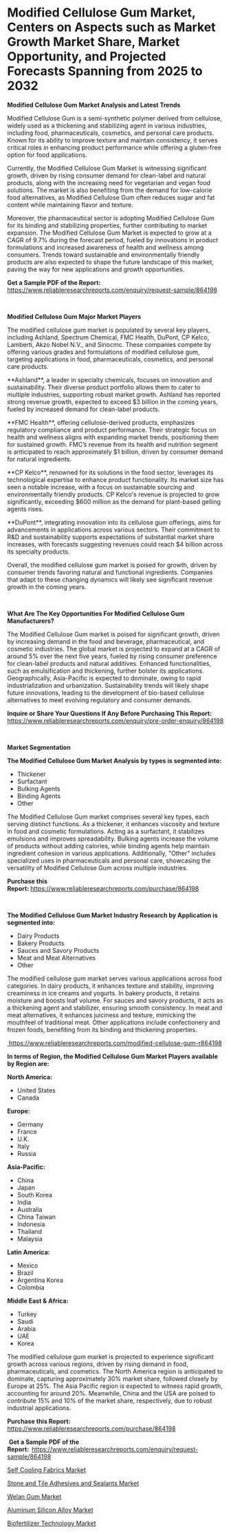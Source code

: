 <p><h1>Modified Cellulose Gum Market, Centers on Aspects such as Market Growth Market Share, Market Opportunity, and Projected Forecasts Spanning from 2025 to 2032</h1></p><p><strong>Modified Cellulose Gum Market Analysis and Latest Trends</strong></p>
<p><p>Modified Cellulose Gum is a semi-synthetic polymer derived from cellulose, widely used as a thickening and stabilizing agent in various industries, including food, pharmaceuticals, cosmetics, and personal care products. Known for its ability to improve texture and maintain consistency, it serves critical roles in enhancing product performance while offering a gluten-free option for food applications.</p><p>Currently, the Modified Cellulose Gum Market is witnessing significant growth, driven by rising consumer demand for clean-label and natural products, along with the increasing need for vegetarian and vegan food solutions. The market is also benefiting from the demand for low-calorie food alternatives, as Modified Cellulose Gum often reduces sugar and fat content while maintaining flavor and texture.</p><p>Moreover, the pharmaceutical sector is adopting Modified Cellulose Gum for its binding and stabilizing properties, further contributing to market expansion. The Modified Cellulose Gum Market is expected to grow at a CAGR of 9.7% during the forecast period, fueled by innovations in product formulations and increased awareness of health and wellness among consumers. Trends toward sustainable and environmentally friendly products are also expected to shape the future landscape of this market, paving the way for new applications and growth opportunities.</p></p>
<p><strong>Get a Sample PDF of the Report:&nbsp;</strong> <a href="https://www.reliableresearchreports.com/enquiry/request-sample/864198?utm_campaign=31&utm_medium=2&utm_source=Github&utm_content=ia&utm_term=01042025&utm_id=modified-cellulose-gum">https://www.reliableresearchreports.com/enquiry/request-sample/864198</a></p>
<p>&nbsp;</p>
<p><strong>Modified Cellulose Gum Major Market Players</strong></p>
<p><p>The modified cellulose gum market is populated by several key players, including Ashland, Spectrum Chemical, FMC Health, DuPont, CP Kelco, Lamberti, Akzo Nobel N.V., and Sinocmc. These companies compete by offering various grades and formulations of modified cellulose gum, targeting applications in food, pharmaceuticals, cosmetics, and personal care products.</p><p>**Ashland**, a leader in specialty chemicals, focuses on innovation and sustainability. Their diverse product portfolio allows them to cater to multiple industries, supporting robust market growth. Ashland has reported strong revenue growth, expected to exceed $3 billion in the coming years, fueled by increased demand for clean-label products.</p><p>**FMC Health**, offering cellulose-derived products, emphasizes regulatory compliance and product performance. Their strategic focus on health and wellness aligns with expanding market trends, positioning them for sustained growth. FMC’s revenue from its health and nutrition segment is anticipated to reach approximately $1 billion, driven by consumer demand for natural ingredients.</p><p>**CP Kelco**, renowned for its solutions in the food sector, leverages its technological expertise to enhance product functionality. Its market size has seen a notable increase, with a focus on sustainable sourcing and environmentally friendly products. CP Kelco's revenue is projected to grow significantly, exceeding $600 million as the demand for plant-based gelling agents rises.</p><p>**DuPont**, integrating innovation into its cellulose gum offerings, aims for advancements in applications across various sectors. Their commitment to R&D and sustainability supports expectations of substantial market share increases, with forecasts suggesting revenues could reach $4 billion across its specialty products.</p><p>Overall, the modified cellulose gum market is poised for growth, driven by consumer trends favoring natural and functional ingredients. Companies that adapt to these changing dynamics will likely see significant revenue growth in the coming years.</p></p>
<p>&nbsp;</p>
<p><strong>What Are The Key Opportunities For Modified Cellulose Gum Manufacturers?</strong></p>
<p><p>The Modified Cellulose Gum market is poised for significant growth, driven by increasing demand in the food and beverage, pharmaceutical, and cosmetic industries. The global market is projected to expand at a CAGR of around 5% over the next five years, fueled by rising consumer preference for clean-label products and natural additives. Enhanced functionalities, such as emulsification and thickening, further bolster its applications. Geographically, Asia-Pacific is expected to dominate, owing to rapid industrialization and urbanization. Sustainability trends will likely shape future innovations, leading to the development of bio-based cellulose alternatives to meet evolving regulatory and consumer demands.</p></p>
<p><strong>Inquire or Share Your Questions If Any Before Purchasing This Report:</strong> <a href="https://www.reliableresearchreports.com/enquiry/pre-order-enquiry/864198?utm_campaign=31&utm_medium=2&utm_source=Github&utm_content=ia&utm_term=01042025&utm_id=modified-cellulose-gum">https://www.reliableresearchreports.com/enquiry/pre-order-enquiry/864198</a></p>
<p>&nbsp;</p>
<p><strong>Market Segmentation</strong></p>
<p><strong>The Modified Cellulose Gum Market Analysis by types is segmented into:</strong></p>
<p><ul><li>Thickener</li><li>Surfactant</li><li>Bulking Agents</li><li>Binding Agents</li><li>Other</li></ul></p>
<p><p>The Modified Cellulose Gum market comprises several key types, each serving distinct functions. As a thickener, it enhances viscosity and texture in food and cosmetic formulations. Acting as a surfactant, it stabilizes emulsions and improves spreadability. Bulking agents increase the volume of products without adding calories, while binding agents help maintain ingredient cohesion in various applications. Additionally, "Other" includes specialized uses in pharmaceuticals and personal care, showcasing the versatility of Modified Cellulose Gum across multiple industries.</p></p>
<p><strong>Purchase this Report:&nbsp;</strong><a href="https://www.reliableresearchreports.com/purchase/864198?utm_campaign=31&utm_medium=2&utm_source=Github&utm_content=ia&utm_term=01042025&utm_id=modified-cellulose-gum">https://www.reliableresearchreports.com/purchase/864198</a></p>
<p>&nbsp;</p>
<p><strong>The Modified Cellulose Gum Market Industry Research by Application is segmented into:</strong></p>
<p><ul><li>Dairy Products</li><li>Bakery Products</li><li>Sauces and Savory Products</li><li>Meat and Meat Alternatives</li><li>Other</li></ul></p>
<p><p>The modified cellulose gum market serves various applications across food categories. In dairy products, it enhances texture and stability, improving creaminess in ice creams and yogurts. In bakery products, it retains moisture and boosts loaf volume. For sauces and savory products, it acts as a thickening agent and stabilizer, ensuring smooth consistency. In meat and meat alternatives, it enhances juiciness and texture, mimicking the mouthfeel of traditional meat. Other applications include confectionery and frozen foods, benefiting from its binding and thickening properties.</p></p>
<p><a href="https://www.reliableresearchreports.com/modified-cellulose-gum-r864198?utm_campaign=31&utm_medium=2&utm_source=Github&utm_content=ia&utm_term=01042025&utm_id=modified-cellulose-gum">&nbsp;https://www.reliableresearchreports.com/modified-cellulose-gum-r864198</a></p>
<p><strong>In terms of Region, the Modified Cellulose Gum Market Players available by Region are:</strong></p>
<p>
    <p> <strong> North America: </strong>
        <ul>
            <li>United States</li>
            <li>Canada</li>
        </ul>
        </p> 
    <p> <strong> Europe: </strong>
        <ul>
            <li>Germany</li>
            <li>France</li>
            <li>U.K.</li>
            <li>Italy</li>
            <li>Russia</li>
        </ul>
        </p> 
    <p> <strong> Asia-Pacific: </strong>
        <ul>
            <li>China</li>
            <li>Japan</li>
            <li>South Korea</li>
            <li>India</li>
            <li>Australia</li>
            <li>China Taiwan</li>
            <li>Indonesia</li>
            <li>Thailand</li>
            <li>Malaysia</li>
        </ul>
        </p> 
    <p> <strong> Latin America: </strong>
        <ul>
            <li>Mexico</li>
            <li>Brazil</li>
            <li>Argentina Korea</li>
            <li>Colombia</li>
        </ul>
        </p> 
    <p> <strong> Middle East & Africa: </strong>
        <ul>
            <li>Turkey</li>
            <li>Saudi</li>
            <li>Arabia</li>
            <li>UAE</li>
            <li>Korea</li>
        </ul>
    </p>
    </p>
<p><p>The modified cellulose gum market is projected to experience significant growth across various regions, driven by rising demand in food, pharmaceuticals, and cosmetics. The North America region is anticipated to dominate, capturing approximately 30% market share, followed closely by Europe at 25%. The Asia Pacific region is expected to witness rapid growth, accounting for around 20%. Meanwhile, China and the USA are poised to contribute 15% and 10% of the market share, respectively, due to robust industrial applications.</p></p>
<p><strong>Purchase this Report: </strong><a href="https://www.reliableresearchreports.com/purchase/864198?utm_campaign=31&utm_medium=2&utm_source=Github&utm_content=ia&utm_term=01042025&utm_id=modified-cellulose-gum">https://www.reliableresearchreports.com/purchase/864198</a></p>
<p>&nbsp;<strong>Get a Sample PDF of the Report:&nbsp;&nbsp;</strong><a href="https://www.reliableresearchreports.com/enquiry/request-sample/864198?utm_campaign=31&utm_medium=2&utm_source=Github&utm_content=ia&utm_term=01042025&utm_id=modified-cellulose-gum">https://www.reliableresearchreports.com/enquiry/request-sample/864198</a></p>
<p><strong></strong></p>
<p><p><a href="https://github.com/kirstejuvet/Market-Research-Report-List-1/blob/main/self-cooling-fabrics-market.md?utm_campaign=31&utm_medium=2&utm_source=Github&utm_content=ia&utm_term=01042025&utm_id=modified-cellulose-gum">Self Cooling Fabrics Market</a></p><p><a href="https://github.com/jhoonatsev/Market-Research-Report-List-1/blob/main/stone-and-tile-adhesives-and-sealants-market.md?utm_campaign=31&utm_medium=2&utm_source=Github&utm_content=ia&utm_term=01042025&utm_id=modified-cellulose-gum">Stone and Tile Adhesives and Sealants Market</a></p><p><a href="https://github.com/boccalyver5k/Market-Research-Report-List-1/blob/main/welan-gum-market.md?utm_campaign=31&utm_medium=2&utm_source=Github&utm_content=ia&utm_term=01042025&utm_id=modified-cellulose-gum">Welan Gum Market</a></p><p><a href="https://github.com/farjonazemi7/Market-Research-Report-List-1/blob/main/aluminum-silicon-alloy-market.md?utm_campaign=31&utm_medium=2&utm_source=Github&utm_content=ia&utm_term=01042025&utm_id=modified-cellulose-gum">Aluminum Silicon Alloy Market</a></p><p><a href="https://github.com/hamremunazm4/Market-Research-Report-List-1/blob/main/biofertilizer-technology-market.md?utm_campaign=31&utm_medium=2&utm_source=Github&utm_content=ia&utm_term=01042025&utm_id=modified-cellulose-gum">Biofertilizer Technology Market</a></p></p>